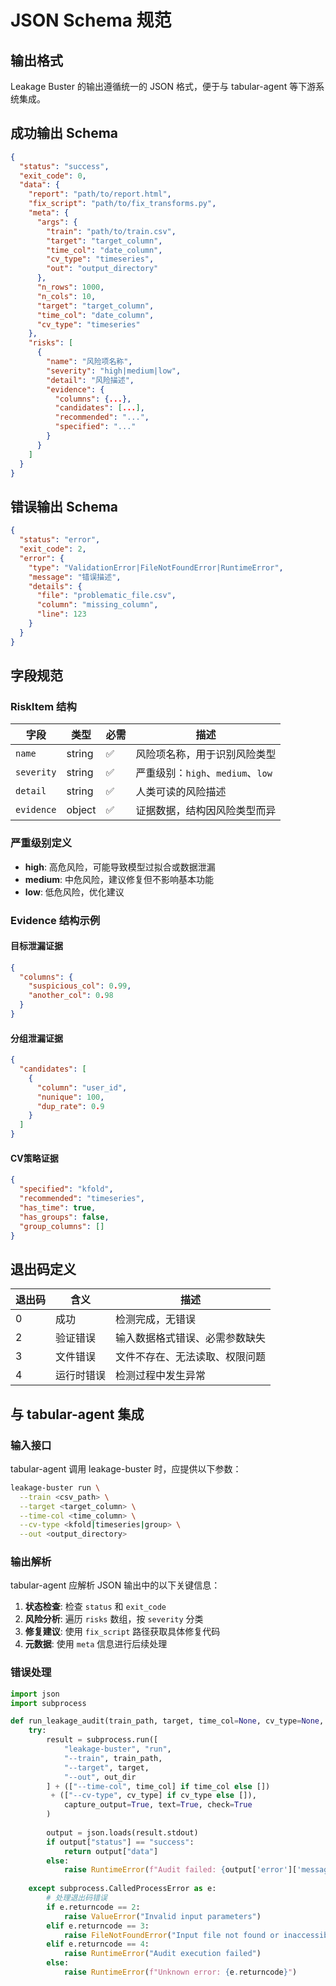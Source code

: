
# JSON Schema 规范

## 输出格式

Leakage Buster 的输出遵循统一的 JSON 格式，便于与 tabular-agent 等下游系统集成。

## 成功输出 Schema

```json
{
  "status": "success",
  "exit_code": 0,
  "data": {
    "report": "path/to/report.html",
    "fix_script": "path/to/fix_transforms.py",
    "meta": {
      "args": {
        "train": "path/to/train.csv",
        "target": "target_column",
        "time_col": "date_column",
        "cv_type": "timeseries",
        "out": "output_directory"
      },
      "n_rows": 1000,
      "n_cols": 10,
      "target": "target_column",
      "time_col": "date_column",
      "cv_type": "timeseries"
    },
    "risks": [
      {
        "name": "风险项名称",
        "severity": "high|medium|low",
        "detail": "风险描述",
        "evidence": {
          "columns": {...},
          "candidates": [...],
          "recommended": "...",
          "specified": "..."
        }
      }
    ]
  }
}
```

## 错误输出 Schema

```json
{
  "status": "error",
  "exit_code": 2,
  "error": {
    "type": "ValidationError|FileNotFoundError|RuntimeError",
    "message": "错误描述",
    "details": {
      "file": "problematic_file.csv",
      "column": "missing_column",
      "line": 123
    }
  }
}
```

## 字段规范

### RiskItem 结构

| 字段 | 类型 | 必需 | 描述 |
|------|------|------|------|
| `name` | string | ✅ | 风险项名称，用于识别风险类型 |
| `severity` | string | ✅ | 严重级别：`high`、`medium`、`low` |
| `detail` | string | ✅ | 人类可读的风险描述 |
| `evidence` | object | ✅ | 证据数据，结构因风险类型而异 |

### 严重级别定义

- **high**: 高危风险，可能导致模型过拟合或数据泄漏
- **medium**: 中危风险，建议修复但不影响基本功能
- **low**: 低危风险，优化建议

### Evidence 结构示例

#### 目标泄漏证据
```json
{
  "columns": {
    "suspicious_col": 0.99,
    "another_col": 0.98
  }
}
```

#### 分组泄漏证据
```json
{
  "candidates": [
    {
      "column": "user_id",
      "nunique": 100,
      "dup_rate": 0.9
    }
  ]
}
```

#### CV策略证据
```json
{
  "specified": "kfold",
  "recommended": "timeseries",
  "has_time": true,
  "has_groups": false,
  "group_columns": []
}
```

## 退出码定义

| 退出码 | 含义 | 描述 |
|--------|------|------|
| 0 | 成功 | 检测完成，无错误 |
| 2 | 验证错误 | 输入数据格式错误、必需参数缺失 |
| 3 | 文件错误 | 文件不存在、无法读取、权限问题 |
| 4 | 运行时错误 | 检测过程中发生异常 |

## 与 tabular-agent 集成

### 输入接口

tabular-agent 调用 leakage-buster 时，应提供以下参数：

```bash
leakage-buster run \
  --train <csv_path> \
  --target <target_column> \
  --time-col <time_column> \
  --cv-type <kfold|timeseries|group> \
  --out <output_directory>
```

### 输出解析

tabular-agent 应解析 JSON 输出中的以下关键信息：

1. **状态检查**: 检查 `status` 和 `exit_code`
2. **风险分析**: 遍历 `risks` 数组，按 `severity` 分类
3. **修复建议**: 使用 `fix_script` 路径获取具体修复代码
4. **元数据**: 使用 `meta` 信息进行后续处理

### 错误处理

```python
import json
import subprocess

def run_leakage_audit(train_path, target, time_col=None, cv_type=None, out_dir="runs/audit"):
    try:
        result = subprocess.run([
            "leakage-buster", "run",
            "--train", train_path,
            "--target", target,
            "--out", out_dir
        ] + (["--time-col", time_col] if time_col else [])
         + (["--cv-type", cv_type] if cv_type else []),
            capture_output=True, text=True, check=True
        )
        
        output = json.loads(result.stdout)
        if output["status"] == "success":
            return output["data"]
        else:
            raise RuntimeError(f"Audit failed: {output['error']['message']}")
            
    except subprocess.CalledProcessError as e:
        # 处理退出码错误
        if e.returncode == 2:
            raise ValueError("Invalid input parameters")
        elif e.returncode == 3:
            raise FileNotFoundError("Input file not found or inaccessible")
        elif e.returncode == 4:
            raise RuntimeError("Audit execution failed")
        else:
            raise RuntimeError(f"Unknown error: {e.returncode}")
```

